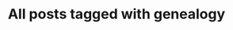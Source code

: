 ---
layout: tag
title: "All posts tagged with genealogy"
permalink: /weblog/tags/genealogy/
taxonomy: genealogy
---